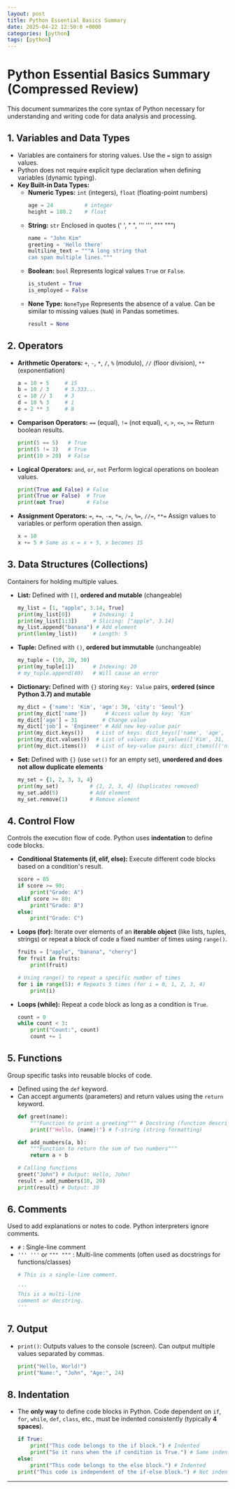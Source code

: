 ```yaml
---
layout: post
title: Python Essential Basics Summary
date: 2025-04-22 12:50:0 +0000
categories: [python]
tags: [python]
---
```

# Python Essential Basics Summary (Compressed Review)

This document summarizes the core syntax of Python necessary for understanding and writing code for data analysis and processing.

## 1. Variables and Data Types

* Variables are containers for storing values. Use the `=` sign to assign values.
* Python does not require explicit type declaration when defining variables (dynamic typing).
* **Key Built-in Data Types:**
    * **Numeric Types:** `int` (integers), `float` (floating-point numbers)
        ```python
        age = 24          # integer
        height = 180.2    # float
        ```
    * **String:** `str` Enclosed in quotes (' ', " ", ''' ''', """ """)
        ```python
        name = "John Kim"
        greeting = 'Hello there'
        multiline_text = """A long string that
        can span multiple lines."""
        ```
    * **Boolean:** `bool` Represents logical values `True` or `False`.
        ```python
        is_student = True
        is_employed = False
        ```
    * **None Type:** `NoneType` Represents the absence of a value. Can be similar to missing values (`NaN`) in Pandas sometimes.
        ```python
        result = None
        ```

## 2. Operators

* **Arithmetic Operators:** `+`, `-`, `*`, `/`, `%` (modulo), `//` (floor division), `**` (exponentiation)
    ```python
    a = 10 + 5     # 15
    b = 10 / 3     # 3.333...
    c = 10 // 3    # 3
    d = 10 % 3     # 1
    e = 2 ** 3     # 8
    ```
* **Comparison Operators:** `==` (equal), `!=` (not equal), `<`, `>`, `<=`, `>=` Return boolean results.
    ```python
    print(5 == 5)   # True
    print(5 != 3)   # True
    print(10 > 20)  # False
    ```
* **Logical Operators:** `and`, `or`, `not` Perform logical operations on boolean values.
    ```python
    print(True and False) # False
    print(True or False)  # True
    print(not True)       # False
    ```
* **Assignment Operators:** `=`, `+=`, `-=`, `*=`, `/=`, `%=`, `//=`, `**=` Assign values to variables or perform operation then assign.
    ```python
    x = 10
    x += 5 # Same as x = x + 5, x becomes 15
    ```

## 3. Data Structures (Collections)

Containers for holding multiple values.

* **List:** Defined with `[]`, **ordered and mutable** (changeable)
    ```python
    my_list = [1, "apple", 3.14, True]
    print(my_list[0])       # Indexing: 1
    print(my_list[1:3])     # Slicing: ["apple", 3.14]
    my_list.append("banana") # Add element
    print(len(my_list))     # Length: 5
    ```
* **Tuple:** Defined with `()`, **ordered but immutable** (unchangeable)
    ```python
    my_tuple = (10, 20, 30)
    print(my_tuple[1])      # Indexing: 20
    # my_tuple.append(40)   # Will cause an error
    ```
* **Dictionary:** Defined with `{}` storing `Key: Value` pairs, **ordered (since Python 3.7) and mutable**
    ```python
    my_dict = {'name': 'Kim', 'age': 30, 'city': 'Seoul'}
    print(my_dict['name'])      # Access value by key: 'Kim'
    my_dict['age'] = 31        # Change value
    my_dict['job'] = 'Engineer' # Add new key-value pair
    print(my_dict.keys())    # List of keys: dict_keys(['name', 'age', 'city', 'job'])
    print(my_dict.values())  # List of values: dict_values(['Kim', 31, 'Seoul', 'Engineer'])
    print(my_dict.items())   # List of key-value pairs: dict_items([('name', 'Kim'), ...])
    ```
* **Set:** Defined with `{}` (use `set()` for an empty set), **unordered and does not allow duplicate elements**
    ```python
    my_set = {1, 2, 3, 3, 4}
    print(my_set)          # {1, 2, 3, 4} (Duplicates removed)
    my_set.add(5)          # Add element
    my_set.remove(1)       # Remove element
    ```

## 4. Control Flow

Controls the execution flow of code. Python uses **indentation** to define code blocks.

* **Conditional Statements (if, elif, else):** Execute different code blocks based on a condition's result.
    ```python
    score = 85
    if score >= 90:
        print("Grade: A")
    elif score >= 80:
        print("Grade: B")
    else:
        print("Grade: C")
    ```
* **Loops (for):** Iterate over elements of an **iterable object** (like lists, tuples, strings) or repeat a block of code a fixed number of times using `range()`.
    ```python
    fruits = ["apple", "banana", "cherry"]
    for fruit in fruits:
        print(fruit)

    # Using range() to repeat a specific number of times
    for i in range(5): # Repeats 5 times (for i = 0, 1, 2, 3, 4)
        print(i)
    ```
* **Loops (while):** Repeat a code block as long as a condition is `True`.
    ```python
    count = 0
    while count < 3:
        print("Count:", count)
        count += 1
    ```

## 5. Functions

Group specific tasks into reusable blocks of code.

* Defined using the `def` keyword.
* Can accept arguments (parameters) and return values using the `return` keyword.
    ```python
    def greet(name):
        """Function to print a greeting""" # Docstring (function description)
        print(f"Hello, {name}!") # f-string (string formatting)

    def add_numbers(a, b):
        """Function to return the sum of two numbers"""
        return a + b

    # Calling functions
    greet("John") # Output: Hello, John!
    result = add_numbers(10, 20)
    print(result) # Output: 30
    ```

## 6. Comments

Used to add explanations or notes to code. Python interpreters ignore comments.

* `#` : Single-line comment
* `''' '''` or `""" """` : Multi-line comments (often used as docstrings for functions/classes)
    ```python
    # This is a single-line comment.

    '''
    This is a multi-line
    comment or docstring.
    '''
    ```

## 7. Output

* `print()`: Outputs values to the console (screen). Can output multiple values separated by commas.
    ```python
    print("Hello, World!")
    print("Name:", "John", "Age:", 24)
    ```

## 8. Indentation

* The **only way** to define code blocks in Python. Code dependent on `if`, `for`, `while`, `def`, `class`, etc., must be indented consistently (typically **4 spaces**).
    ```python
    if True:
        print("This code belongs to the if block.") # Indented
        print("So it runs when the if condition is True.") # Same indentation level
    else:
        print("This code belongs to the else block.") # Indented
    print("This code is independent of the if-else block.") # Not indented
    ```

---

